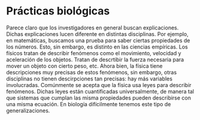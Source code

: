 # Prácticas biológicas

Parece claro que los investigadores en general buscan explicaciones.
Dichas explicaciones lucen diferente en distintas disciplinas.
Por ejemplo, en matemáticas, buscamos una prueba para saber ciertas propiedades de los números.
Esto, sin embargo, es distinto en las ciencias empíricas.
Los físicos tratan de describir fenómenos como el movimiento, velocidad y aceleración de los objetos.
Tratan de descrtibir la fuerza necesaria para mover un objeto con cierto peso, etc.
Ahora bien, la física tiene descripciones muy precisas de estos fenómenos, sin embargo, otras disciplinas no tienen descirpciones tan precisas: hay más variables involucradas.
Comúnmente se acepta que la física usa leyes para describir fenómenos.
Dichas leyes están cuantificadas universalmente, de manera tal que sistemas que cumplan las misma propiedades pueden describirse con una misma ecuación.
En biología difícilmente tenemos este tipo de generalizaciones.


